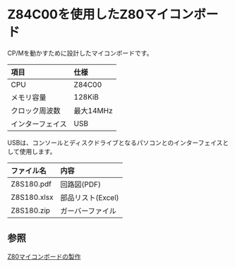 # Z84C00を使用したZ80マイコンボード

CP/Mを動かすために設計したマイコンボードです。

|項目|仕様|
|:--|:--|
|CPU|Z84C00|
|メモリ容量|128KiB|
|クロック周波数|最大14MHz|
|インターフェイス|USB|

USBは、コンソールとディスクドライブとなるパソコンとのインターフェイスとして使用します。

|ファイル名|内容|
|:---------|:---|
|Z8S180.pdf|回路図(PDF)|
|Z8S180.xlsx|部品リスト(Excel)|
|Z8S180.zip|ガーバーファイル|

## 参照

[Z80マイコンボードの製作](https://tech.nosuz.jp/2016/08/z80-cpu-borad/)
